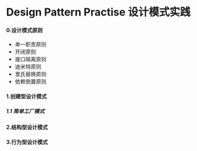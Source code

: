 # Design Pattern Practise 设计模式实践

#### 0.设计模式原则

- 单一职责原则
- 开闭原则
- 接口隔离原则
- 迪米特原则
- 里氏替换原则
- 依赖倒置原则

#### 1.创建型设计模式

##### 1.1 简单工厂模式

#### 2.结构型设计模式

#### 3.行为型设计模式